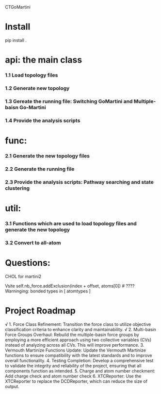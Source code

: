 CTGoMartini

# Install
pip install .

# api: the main class
### 1.1 Load topology files 
### 1.2 Generate new topology
### 1.3 Gereate the running file: Switching GoMartini and Multiple-baisn Go-Martini
### 1.4 Provide the analysis scripts
# func: 
### 2.1 Generate the new topology files
### 2.2 Generate the running file
### 2.3 Provide the analysis scripts: Pathway searching and state clustering

# util: 
### 3.1 Functions which are used to load topology files and generate the new topology
### 3.2 Convert to all-atom

# Questions:
CHOL for martini2

Vsite self.nb_force.addExclusion(index + offset, atoms[0]) # ????
Warninging: bonded types in [ atomtypes ]

# Project Roadmap
√ 1. Force Class Refinement: Transition the force class to utilize objective classification criteria to enhance clarity and maintainability.
√ 2. Multi-basin Force Groups Overhaul: Rebuild the multiple-basin force groups by employing a more efficient approach using two collective variables (CVs) instead of analyzing across all CVs. This will improve performance.
3. Vermouth Martinize Functions Update: Update the Vermouth Martinize functions to ensure compatibility with the latest standards and to improve overall functionality.
4. Testing Completion: Develop a comprehensive test to validate the integrity and reliability of the project, ensuring that all components function as intended.
5. Charge and atom number checkment: Add charge check and atom number check
6. XTCReporter: Use the XTCReporter to replace the DCDReporter, which can reduce the size of output.
